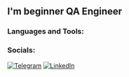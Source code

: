 ## I'm beginner QA Engineer 


### Languages and Tools:

### Socials:
[![Telegram](https://img.shields.io/badge/-Telegram-090909?style=for-the-badge&logo=telegram&logoColor=26A5E4)](https://t.me/alexey408)
[![LinkedIn](https://img.shields.io/badge/-LinkedIn-090909?style=for-the-badge&logo=linkedin&logoColor=0A66C2)](h[ttps://www.linkedin.com/in/alexeyshpavda](https://www.linkedin.com/in/alexey408/))